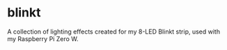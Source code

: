 # blinkt
A collection of lighting effects created for my 8-LED Blinkt strip, used with my Raspberry Pi Zero W.
